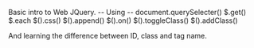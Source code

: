 Basic intro to Web JQuery. -- Using --
document.querySelecter()
$.get()
$.each
$().css()
$().append()
$().on()
$().toggleClass()
$().addClass()

And learning the difference between ID, class and tag name.